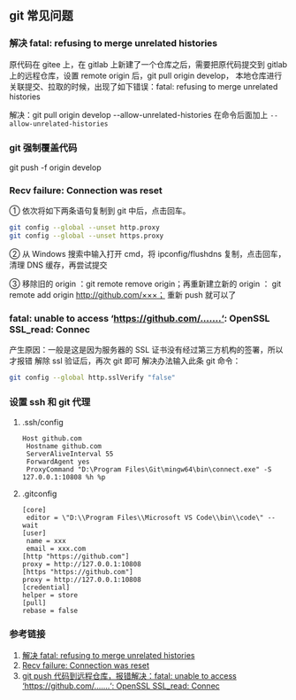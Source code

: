 ## git 常见问题

### 解决 fatal: refusing to merge unrelated histories

原代码在 gitee 上，在 gitlab 上新建了一个仓库之后，需要把原代码提交到 gitlab 上的远程仓库，设置 remote origin 后，git pull origin develop，
本地仓库进行关联提交、拉取的时候，出现了如下错误：fatal: refusing to merge unrelated histories

解决：git pull origin develop --allow-unrelated-histories
在命令后面加上 `--allow-unrelated-histories`

### git 强制覆盖代码

git push -f origin develop

### Recv failure: Connection was reset

① 依次将如下两条语句复制到 git 中后，点击回车。

```bash
git config --global --unset http.proxy
git config --global --unset https.proxy
```

② 从 Windows 搜索中输入打开 cmd，将 ipconfig/flushdns 复制，点击回车，清理 DNS 缓存，再尝试提交

③ 移除旧的 origin ：git remote remove origin；再重新建立新的 origin ： git remote add origin http://github.com/×××；
重新 push 就可以了

### fatal: unable to access ‘https://github.com/.......‘: OpenSSL SSL_read: Connec

产生原因：一般是这是因为服务器的 SSL 证书没有经过第三方机构的签署，所以才报错
解除 ssl 验证后，再次 git 即可
解决办法输入此条 git 命令：

```bash
git config --global http.sslVerify "false"
```

### 设置 ssh 和 git 代理

1. .ssh/config
   ```
   Host github.com
    Hostname github.com
    ServerAliveInterval 55
    ForwardAgent yes
    ProxyCommand "D:\Program Files\Git\mingw64\bin\connect.exe" -S 127.0.0.1:10808 %h %p
   ```
2. .gitconfig
   ```
   [core]
   	editor = \"D:\\Program Files\\Microsoft VS Code\\bin\\code\" --wait
   [user]
   	name = xxx
   	email = xxx.com
   [http "https://github.com"]
   proxy = http://127.0.0.1:10808
   [https "https://github.com"]
   proxy = http://127.0.0.1:10808
   [credential]
   helper = store
   [pull]
   rebase = false
   ```

### 参考链接

1. [解决 fatal: refusing to merge unrelated histories](https://blog.51cto.com/laok8/2454524)
2. [Recv failure: Connection was reset](https://blog.csdn.net/m0_69087087/article/details/128838186)
3. [git push 代码到远程仓库，报错解决：fatal: unable to access ‘https://github.com/.......‘: OpenSSL SSL_read: Connec](https://blog.csdn.net/cubejava/article/details/120631396)
